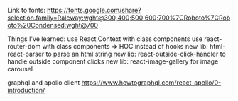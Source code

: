 
Link to fonts:
https://fonts.google.com/share?selection.family=Raleway:wght@300;400;500;600;700%7CRoboto%7CRoboto%20Condensed:wght@700

Things I've learned:
use React Context with class components
use react-router-dom with class components => HOC instead of hooks
new lib: html-react-parser to parse an html string
new lib: react-outside-click-handler to handle outside component clicks
new lib: react-image-gallery for image carousel

graphql and apollo client 
https://www.howtographql.com/react-apollo/0-introduction/

